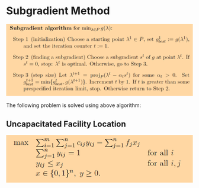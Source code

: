 # Subgradient Method
![](subgradient.PNG)


The following problem is solved using above algorithm:
## Uncapacitated Facility Location
![](uncap.PNG)
